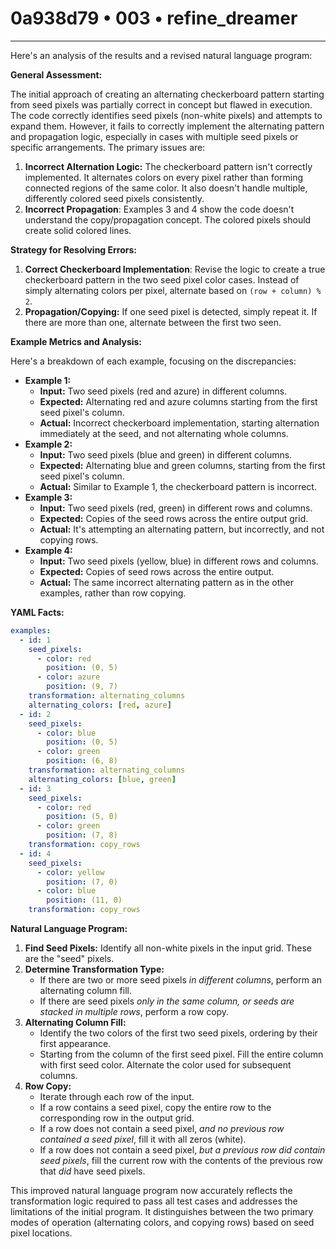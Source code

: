 # 0a938d79 • 003 • refine_dreamer

---
Here's an analysis of the results and a revised natural language program:

**General Assessment:**

The initial approach of creating an alternating checkerboard pattern starting from seed pixels was partially correct in concept but flawed in execution. The code correctly identifies seed pixels (non-white pixels) and attempts to expand them. However, it fails to correctly implement the alternating pattern and propagation logic, especially in cases with multiple seed pixels or specific arrangements. The primary issues are:

1.  **Incorrect Alternation Logic:** The checkerboard pattern isn't correctly implemented. It alternates colors on every pixel rather than forming connected regions of the same color. It also doesn't handle multiple, differently colored seed pixels consistently.
2.  **Incorrect Propagation**: Examples 3 and 4 show the code doesn't understand the copy/propagation concept. The colored pixels should create solid colored lines.

**Strategy for Resolving Errors:**

1.  **Correct Checkerboard Implementation**: Revise the logic to create a true checkerboard pattern in the two seed pixel color cases. Instead of simply alternating colors per pixel, alternate based on `(row + column) % 2`.
2.  **Propagation/Copying:**  If one seed pixel is detected, simply repeat it.  If there are more than one, alternate between the first two seen.

**Example Metrics and Analysis:**

Here's a breakdown of each example, focusing on the discrepancies:

*   **Example 1:**
    *   **Input:** Two seed pixels (red and azure) in different columns.
    *   **Expected:** Alternating red and azure columns starting from the first seed pixel's column.
    *   **Actual:** Incorrect checkerboard implementation, starting alternation immediately at the seed, and not alternating whole columns.
*   **Example 2:**
    *   **Input:** Two seed pixels (blue and green) in different columns.
    *   **Expected:** Alternating blue and green columns, starting from the first seed pixel's column.
    *   **Actual:** Similar to Example 1, the checkerboard pattern is incorrect.
*   **Example 3:**
    *   **Input:** Two seed pixels (red, green) in different rows and columns.
    *   **Expected:** Copies of the seed rows across the entire output grid.
    *   **Actual:** It's attempting an alternating pattern, but incorrectly, and not copying rows.
*   **Example 4:**
    *   **Input:** Two seed pixels (yellow, blue) in different rows and columns.
    *   **Expected:** Copies of seed rows across the entire output.
    *   **Actual:** The same incorrect alternating pattern as in the other examples, rather than row copying.

**YAML Facts:**

```yaml
examples:
  - id: 1
    seed_pixels:
      - color: red
        position: (0, 5)
      - color: azure
        position: (9, 7)
    transformation: alternating_columns
    alternating_colors: [red, azure]
  - id: 2
    seed_pixels:
      - color: blue
        position: (0, 5)
      - color: green
        position: (6, 8)
    transformation: alternating_columns
    alternating_colors: [blue, green]
  - id: 3
    seed_pixels:
      - color: red
        position: (5, 0)
      - color: green
        position: (7, 8)
    transformation: copy_rows
  - id: 4
    seed_pixels:
      - color: yellow
        position: (7, 0)
      - color: blue
        position: (11, 0)
    transformation: copy_rows
```

**Natural Language Program:**

1.  **Find Seed Pixels:** Identify all non-white pixels in the input grid. These are the "seed" pixels.
2.  **Determine Transformation Type:**
    *   If there are two or more seed pixels *in different columns*, perform an alternating column fill.
    *   If there are seed pixels *only in the same column, or seeds are stacked in multiple rows*, perform a row copy.
3.  **Alternating Column Fill:**
    *   Identify the two colors of the first two seed pixels, ordering by their first appearance.
    *    Starting from the column of the first seed pixel.  Fill the entire column with first seed color. Alternate the color used for subsequent columns.
4.  **Row Copy:**
    *   Iterate through each row of the input.
    *   If a row contains a seed pixel, copy the entire row to the corresponding row in the output grid.
    *   If a row does not contain a seed pixel, *and no previous row contained a seed pixel*, fill it with all zeros (white).
    *   If a row does not contain a seed pixel, *but a previous row *did* contain seed pixels*, fill the current row with the contents of the previous row that *did* have seed pixels.

This improved natural language program now accurately reflects the transformation logic required to pass all test cases and addresses the limitations of the initial program. It distinguishes between the two primary modes of operation (alternating colors, and copying rows) based on seed pixel locations.

